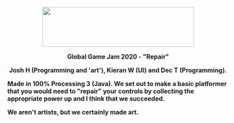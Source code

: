 <p align="center">
  <img width="345" height="91" src="https://i.imgur.com/9fUeEzl.gif">
</p><b>
<p align="center">
Global Game Jam 2020 - "Repair"
</p>
<p align="center"><b>
Josh H (Programming and 'art'), Kieran W (UI) and Dec T (Programming).
</b></p>

Made in 100% Processing 3 (Java).
We set out to make a basic platformer that you would need to "repair" your controls by collecting the appropriate power up and I think that we succeeded.

We aren't artists, but we certainly made art.

